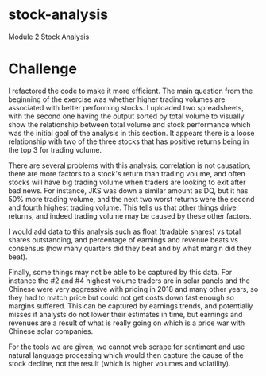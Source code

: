 # stock-analysis
Module 2 Stock Analysis
# Challenge
I refactored the code to make it more efficient.  The main question from the beginning of the exercise was whether higher trading volumes are associated with better performing stocks.  I uploaded two spreadsheets, with the second one having the output sorted by total volume to visually show the relationship between total volume and  stock performance which was the initial goal of the analysis in this section.  It appears there is a loose relationship with two of the three stocks that has positive returns being in the top 3 for trading volume.


There are several problems with this analysis: correlation is not causation, there are more factors to a stock's return than trading volume, and often stocks will have big trading volume when traders are looking to exit after bad news.  For instance, JKS was down a similar amount as DQ, but it has 50% more trading volume, and the next two worst returns were the second and fourth highest trading volume.  This tells us that other things drive returns, and indeed trading volume may be caused by these other factors.  


I would add data to this analysis such as float (tradable shares) vs total shares outstanding, and percentage of earnings and revenue beats vs consensus (how many quarters did they beat and by what margin did they beat).  

Finally, some things may not be able to be captured by this data.  For instance the #2 and #4 highest volume traders are in solar panels and the Chinese were very aggressive with pricing in 2018 and many other years, so they had to match price but could not get costs down fast enough so margins suffered.  This can be captured by earnings trends, and potentially misses if analysts do not lower their estimates in time, but earnings and revenues are a result of what is really going on which is a price war with Chinese solar companies.  

For the tools we are given, we cannot web scrape for sentiment and use natural language processing which would then capture the cause of the stock decline, not the result (which is higher volumes and volatility).
